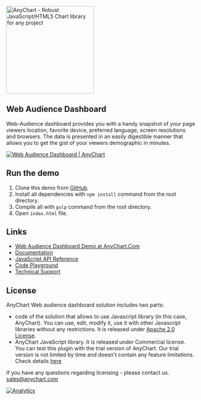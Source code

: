 [<img src="https://cdn.anychart.com/images/logo-transparent-segoe.png?2" width="234px" alt="AnyChart - Robust JavaScript/HTML5 Chart library for any project">](https://www.anychart.com)

## Web Audience Dashboard
Web-Audience dashboard provides you with a handy snapshot of your page viewers location, favorite device, preferred language, screen resolutions and browsers. The data is presented in an easily digestible manner that allows you to get the gist of your viewers demographic in minutes.

[<img src="http://static.anychart.com/images/github/web-audience.png?1" alt="Web Audience Dashboard | AnyChart">](https://wwww.anychart.com/solutions/web-audience/)

## Run the demo
1) Clone this demo from [GitHub](https://github.com/anychart-solutions/web-audience-dashboard).
2) Install all dependencies with `npm install` command from the root directory.
3) Compile all with `gulp` command from the root directory.
4) Open `index.html` file.

## Links
* [Web Audience Dashboard Demo at AnyChart.Com](https://www.anychart.com/solutions/web-audience/)
* [Documentation](https://docs.anychart.com)
* [JavaScript API Reference](https://api.anychart.com)
* [Code Playground](https://playground.anychart.com)
* [Technical Support](https://www.anychart.com/support)

## License
AnyChart Web audience dashboard solution includes two parts:
- code of the solution that allows to use Javascript library (in this case, AnyChart). You can use, edit, modify it, use it with other Javascript libraries without any restrictions. It is released under [Apache 2.0 License](LICENSE).
- AnyChart JavaScript library. It is released under Commercial license. You can test this plugin with the trial version of AnyChart. Our trial version is not limited by time and doesn't contain any feature limitations. Check details [here](https://www.anychart.com/buy/)

If you have any questions regarding licensing - please contact us. <sales@anychart.com>

[![Analytics](https://ga-beacon.appspot.com/UA-228820-4/Solutions/web-audience-dashboard?pixel&useReferer)](https://github.com/igrigorik/ga-beacon)
